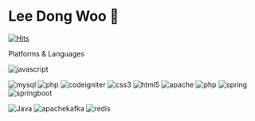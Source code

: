 # Lee Dong Woo 👋

[![Hits](https://hits.seeyoufarm.com/api/count/incr/badge.svg?url=https%3A%2F%2Fgithub.com%2Fldw9571&count_bg=%2379C83D&title_bg=%23555555&icon=&icon_color=%23E7E7E7&title=hits&edge_flat=false)](https://hits.seeyoufarm.com)

Platforms & Languages




![javascript](https://img.shields.io/badge/javascript-#F7DF1E.svg?&style=for-the-badge&logo=javascript&logoColor=#F7DF1E)

![mysql](https://img.shields.io/badge/mysql-원하는색상코드.svg?&style=for-the-badge&logo=mysql&logoColor=로고색상)
![php](https://img.shields.io/badge/php-원하는색상코드.svg?&style=for-the-badge&logo=php&logoColor=로고색상)
![codeigniter](https://img.shields.io/badge/codeigniter-원하는색상코드.svg?&style=for-the-badge&logo=codeigniter&logoColor=로고색상)
![css3](https://img.shields.io/badge/css3-원하는색상코드.svg?&style=for-the-badge&logo=css3&logoColor=로고색상)
![html5](https://img.shields.io/badge/html5-원하는색상코드.svg?&style=for-the-badge&logo=html5&logoColor=로고색상)
![apache](https://img.shields.io/badge/apache-원하는색상코드.svg?&style=for-the-badge&logo=apache&logoColor=로고색상)
![php](https://img.shields.io/badge/php-원하는색상코드.svg?&style=for-the-badge&logo=php&logoColor=로고색상)
![spring](https://img.shields.io/badge/spring-원하는색상코드.svg?&style=for-the-badge&logo=spring&logoColor=로고색상)
![springboot](https://img.shields.io/badge/springboot-원하는색상코드.svg?&style=for-the-badge&logo=springboot&logoColor=로고색상)

![Java](https://img.shields.io/badge/Java-007396.svg?&style=for-the-badge&logo=Java&logoColor=white)
![apachekafka](https://img.shields.io/badge/apachekafka-원하는색상코드.svg?&style=for-the-badge&logo=apachekafka&logoColor=로고색상)
![redis](https://img.shields.io/badge/redis-원하는색상코드.svg?&style=for-the-badge&logo=redis&logoColor=로고색상)
